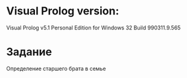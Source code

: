 # Visual Prolog version:
Visual Prolog v5.1 Personal Edition for Windows 32 
Build 990311.9.565

# Задание
Определение старшего брата в семье
